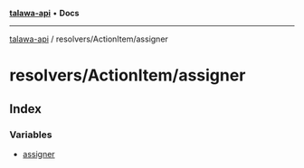 [**talawa-api**](../../../README.md) • **Docs**

***

[talawa-api](../../../modules.md) / resolvers/ActionItem/assigner

# resolvers/ActionItem/assigner

## Index

### Variables

- [assigner](variables/assigner.md)
